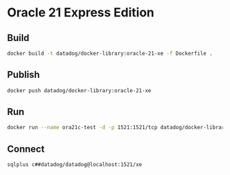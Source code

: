 # Oracle 21 Express Edition

## Build

```bash
docker build -t datadog/docker-library:oracle-21-xe -f Dockerfile .
```

## Publish

```bash
docker push datadog/docker-library:oracle-21-xe
```

## Run

```bash
docker run --name ora21c-test -d -p 1521:1521/tcp datadog/docker-library:oracle-21-xe
```

## Connect

```bash
sqlplus c##datadog/datadog@localhost:1521/xe
```

